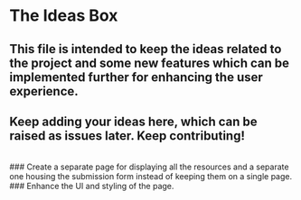 # The Ideas Box
## This file is intended to keep the ideas related to the project and some new features which can be implemented further for enhancing the user experience.
## Keep adding your ideas here, which can be raised as issues later. Keep contributing!
<br />
### Create a separate page for displaying all the resources and a separate one housing the submission form instead of keeping them on a single page.
<br />
### Enhance the UI and styling of the page.
